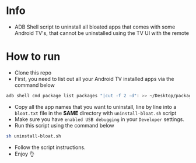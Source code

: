 # Info

* ADB Shell script to uninstall all bloated apps that comes with some Android TV's, that cannot be uninstalled using the TV UI with the remote

# How to run

* Clone this repo
* First, you need to list out all your Android TV installed apps via the command below
```bash
adb shell cmd package list packages "|cut -f 2 -d": >> ~/Desktop/packages.txt
```
* Copy all the app names that you want to uninstall, line by line into a `bloat.txt` file in the **SAME** directory with `uninstall-bloat.sh` script
* Make sure you have `enabled USB debugging` in your `Developer` settings.
* Run this script using the command below
```bash
sh uninstall-bloat.sh
```
* Follow the script instructions.
* Enjoy
👌
